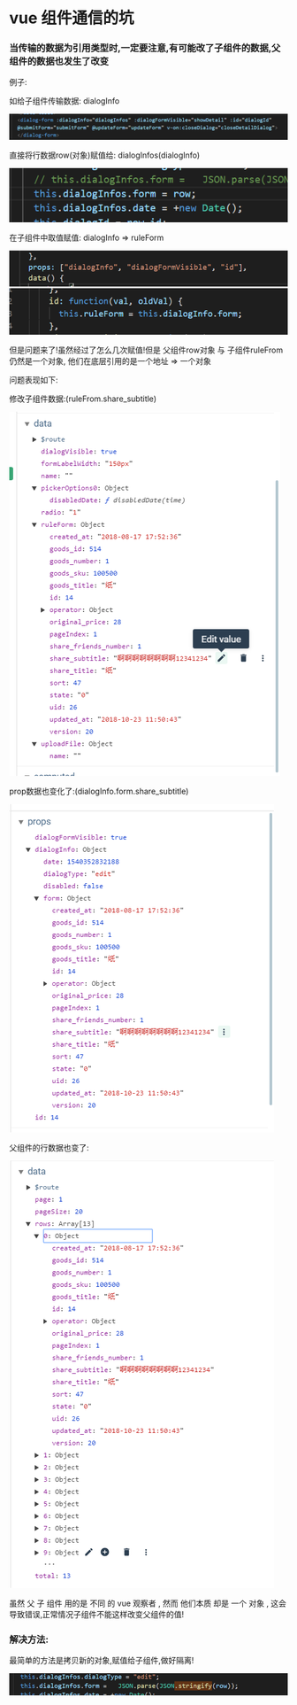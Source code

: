 # vue 组件通信的坑


### 当传输的数据为引用类型时,一定要注意,有可能改了子组件的数据,父组件的数据也发生了改变

例子:

如给子组件传输数据:   dialogInfo

![1](151.png)


直接将行数据row(对象)赋值给: dialogInfos(dialogInfo)

![1](152.png)


在子组件中取值赋值: dialogInfo => ruleForm



![1](153.png)
![1](154.png)


 

但是问题来了!虽然经过了怎么几次赋值!但是 父组件row对象 与 子组件ruleFrom 仍然是一个对象, 他们在底层引用的是一个地址 => 一个对象

问题表现如下:

修改子组件数据:(ruleFrom.share_subtitle)

![1](155.png)

prop数据也变化了:(dialogInfo.form.share_subtitle)

![1](156.png)


父组件的行数据也变了:


![1](157.png)

 

虽然 父 子 组件 用的是 不同 的 vue 观察者 , 然而 他们本质 却是 一个 对象 , 这会导致错误,正常情况子组件不能这样改变父组件的值!

 

 

### 解决方法:

最简单的方法是拷贝新的对象,赋值给子组件,做好隔离!

 
![1](158.png)


